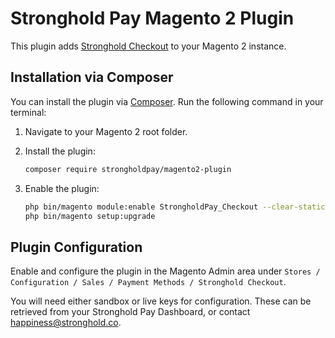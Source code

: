 # Stronghold Pay Magento 2 Plugin

This plugin adds [Stronghold Checkout](https://stronghold.co/checkout) to your Magento 2 instance.

## Installation via Composer

You can install the plugin via [Composer](http://getcomposer.org/). Run the following command in your
terminal:

1. Navigate to your Magento 2 root folder.

2. Install the plugin:
    ```bash
    composer require strongholdpay/magento2-plugin
    ```

3. Enable the plugin:

    ```bash
    php bin/magento module:enable StrongholdPay_Checkout --clear-static-content
    php bin/magento setup:upgrade
    ```
## Plugin Configuration

Enable and configure the plugin in the Magento Admin area under `Stores / Configuration / Sales / Payment Methods / Stronghold Checkout`.

You will need either sandbox or live keys for configuration. These can be retrieved from your Stronghold Pay Dashboard, or contact happiness@stronghold.co.